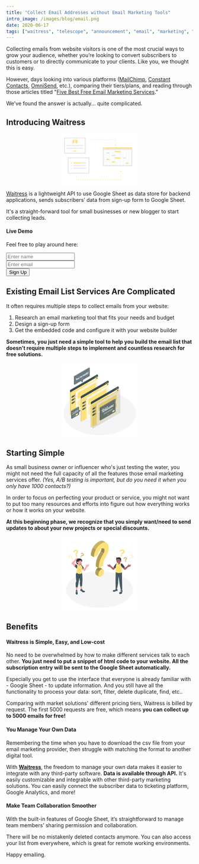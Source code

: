 ```yaml
---
title: "Collect Email Addresses without Email Marketing Tools"
intro_image: /images/blog/email.png
date: 2020-06-17
tags: ["waitress", "telescope", "announcement", "email", "marketing", "google", "sheets"]
---
```


Collecting emails from website visitors is one of the most crucial ways to grow your audience, whether you’re looking to convert subscribers to customers or to directly communicate to your clients. Like you, we thought this is easy.

However, days looking into various platforms ([MailChimp](https://mailchimp.com/), [Constant Contacts](https://www.constantcontact.com/), [OmniSend](https://www.omnisend.com/), etc.), comparing their tiers/plans, and reading through those articles titled "[Five Best Free Email Marketing Services](https://themeisle.com/blog/best-free-email-marketing-services/)."

We've found the answer is actually... quite complicated.

## Introducing Waitress

<img src="/images/blog/sheet.png" class="post-img">

[Waitress](https://telescope.apiobuild.com/app/waitress) is a lightweight API to use Google Sheet as data store for backend applications, sends subscribers’ data from sign-up form to Google Sheet.

It's a straight-forward tool for small businesses or new blogger to start collecting leads.

#### Live Demo
Feel free to play around here:

<div class="card">
  <div class="card-body">
    <form>
      <div class="row">
        <div class="form-group col-4">
          <input type="text" class="form-control" id="vname" placeholder="Enter name">  
        </div>
        <div class="form-group col-4">
          <input type="text" class="form-control" id="vemail" placeholder="Enter email">  
        </div>
        <div class="col">
          <button type="button" class="btn btn-primary" onclick="submitForm()">Sign Up</button>
        </div>
      </div>
    </form>
  </div>
</div>
<script>
function submitForm() {
let name = document.getElementById('vname').value;
let email = document.getElementById('vemail').value;
var http = new XMLHttpRequest();
var url =
"https://trampoline.apiobuild.com/router/waitress/gsheets/1jAJPHwVQ9L37izcEKYLnrTjCnrV-e0P4NS342VMvv3U";
http.open("POST", url, true);
http.setRequestHeader(
"Authorization",
"Bearer eyJhbGciOiJIUzI1NiIsInR5cCI6IkpXVCJ9.eyJpZCI6IjVhMDYwN2U1LWIzNzctMTFlYS1hNzA3LTRkYjY3ZDFhOWVkMSIsImF1ZCI6Imh0dHA6Ly9sb2NhbGhvc3Q6MTMxMyIsImlhdCI6MTU5MjcyMTc0OSwiaXNzIjoiZ29vZ2xlLW9hdXRoMnwxMTcwOTA3MTM5NjIwMjgxOTMwMzUiLCJzdWIiOiJnb29nbGUtb2F1dGgyfDExNzA5MDcxMzk2MjAyODE5MzAzNSJ9.hAbHZ47bIiXkqwjGzafztHQ4S06zXlIX9z8SGD-uanI"
);
http.setRequestHeader("Content-type", "application/json");
let payload = [
{
    Name: name,
    Email: email,
},
];
http.send(JSON.stringify(payload));
}
</script>

## Existing Email List Services Are Complicated

It often requires multiple steps to collect emails from your website:

1. Research an email marketing tool that fits your needs and budget
2. Design a sign-up form
3. Get the embedded code and configure it with your website builder

**Sometimes, you just need a simple tool to help you build the email list that doesn’t require multiple steps to implement and countless research for free solutions.**  

<img src="/images/blog/complicated.png" class="post-img">

## Starting Simple

As small business owner or influencer who's just testing the water, you might not need the full capacity of all the features those email marketing services offer. *(Yes, A/B testing is important, but do you need it when you only have 1000 contacts?)*

In order to focus on perfecting your product or service, you might not want to put too many resources and efforts into figure out how everything works or how it works on your website.

**At this beginning phase, we recognize that you simply want/need to send updates to about your new projects or special discounts.**  

<img src="/images/blog/questions.png" class="post-img">

## Benefits

#### Waitress is Simple, Easy, and Low-cost

No need to be overwhelmed by how to make different services talk to each other. **You just need to put a snippet of html code to your website. All the subscription entry will be sent to the Google Sheet automatically.**

Especially you get to use the interface that everyone is already familiar with - Google Sheet - to update information. And you still have all the functionality to process your data: sort, filter, delete duplicate, find, etc..

Comparing with market solutions' different pricing tiers, Waitress is billed by request. The first 5000 requests are free, which means **you can collect up to 5000 emails for free!**

#### You Manage Your Own Data

Remembering the time when you have to download the csv file from your email marketing provider, then struggle with matching the format to another digital tool.

With **[Waitress](https://telescope.apiobuild.com/app/waitress)**, the freedom to manage your own data makes it easier to integrate with any third-party software. **Data is available through API.** It's easily customizable and integrable with other third-party marketing solutions. You can easily connect the subscriber data to ticketing platform, Google Analytics, and more!

#### Make Team Collaboration Smoother

With the built-in features of Google Sheet, it’s straightforward to manage team members’ sharing permission and collaboration. 

There will be no mistakenly deleted contacts anymore. You can also access your list from everywhere, which is great for remote working environments.

Happy emailing.

<style>
.post-img {
    display: block;
    margin-left: auto;
    margin-right: auto;
    max-width: 40%;
}
</style>

